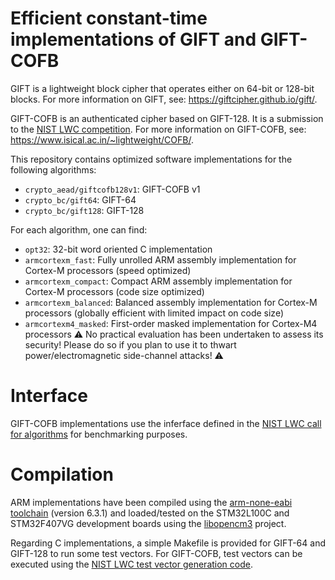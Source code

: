 # Efficient constant-time implementations of GIFT and GIFT-COFB

GIFT is a lightweight block cipher that operates either on 64-bit or 128-bit blocks. For more information on GIFT, see: https://giftcipher.github.io/gift/.

GIFT-COFB is an authenticated cipher based on GIFT-128. It is a submission to the [NIST LWC competition](https://csrc.nist.gov/projects/lightweight-cryptography). For more information on GIFT-COFB, see: https://www.isical.ac.in/~lightweight/COFB/.

This repository contains optimized software implementations for the following algorithms:

- `crypto_aead/giftcofb128v1`: GIFT-COFB v1  
- `crypto_bc/gift64`: GIFT-64  
- `crypto_bc/gift128`: GIFT-128  

For each algorithm, one can find:

- `opt32`: 32-bit word oriented C implementation  
- `armcortexm_fast`: Fully unrolled ARM assembly implementation for Cortex-M processors (speed optimized)
- `armcortexm_compact`: Compact ARM assembly implementation for Cortex-M processors (code size optimized)
- `armcortexm_balanced`: Balanced assembly implementation for Cortex-M processors (globally efficient with limited impact on code size)
- `armcortexm4_masked`: First-order masked implementation for Cortex-M4 processors :warning: No practical evaluation has been undertaken to assess its security! Please do so if you plan to use it to thwart power/electromagnetic side-channel attacks! :warning: 

# Interface

GIFT-COFB implementations use the inferface defined in the [NIST LWC call for algorithms](https://csrc.nist.gov/CSRC/media/Projects/Lightweight-Cryptography/documents/final-lwc-submission-requirements-august2018.pdf) for benchmarking purposes.

# Compilation

ARM implementations have been compiled using the [arm-none-eabi toolchain](https://developer.arm.com/tools-and-software/open-source-software/developer-tools/gnu-toolchain/gnu-rm) (version 6.3.1) and loaded/tested on the STM32L100C and STM32F407VG development boards using the [libopencm3](https://github.com/libopencm3/libopencm3) project.

Regarding C implementations, a simple Makefile is provided for GIFT-64 and GIFT-128 to run some test vectors. For GIFT-COFB, test vectors can be executed using the [NIST LWC test vector generation code](https://csrc.nist.gov/CSRC/media/Projects/Lightweight-Cryptography/documents/TestVectorGen.zip).


